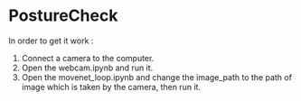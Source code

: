 # PostureCheck
In order to get it work : 
1. Connect a camera to the computer.
2. Open the webcam.ipynb and run it.
3. Open the movenet_loop.ipynb and change the image_path to the path of image which is taken by the camera, then run it.
